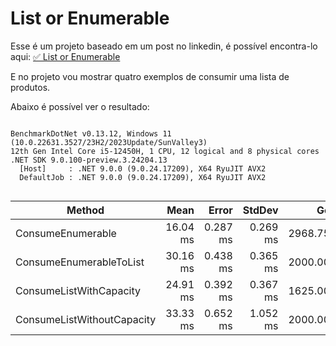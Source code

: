 # List or Enumerable

Esse é um projeto baseado em um post no linkedin, é possível encontra-lo aqui: [✅ List or Enumerable](https://www.linkedin.com/posts/andreluizss_pare-de-usar-listt-listt-ou-enumerable-activity-7191119561176367105-MK6i)

E no projeto vou mostrar quatro exemplos de consumir uma lista de produtos.

Abaixo é possível ver o resultado:

```

BenchmarkDotNet v0.13.12, Windows 11 (10.0.22631.3527/23H2/2023Update/SunValley3)
12th Gen Intel Core i5-12450H, 1 CPU, 12 logical and 8 physical cores
.NET SDK 9.0.100-preview.3.24204.13
  [Host]     : .NET 9.0.0 (9.0.24.17209), X64 RyuJIT AVX2
  DefaultJob : .NET 9.0.0 (9.0.24.17209), X64 RyuJIT AVX2


```
| Method                     | Mean     | Error    | StdDev   | Gen0      | Gen1      | Gen2     | Allocated |
|--------------------------- |---------:|---------:|---------:|----------:|----------:|---------:|----------:|
| ConsumeEnumerable          | 16.04 ms | 0.287 ms | 0.269 ms | 2968.7500 |         - |        - |  17.84 MB |
| ConsumeEnumerableToList    | 30.16 ms | 0.438 ms | 0.365 ms | 2000.0000 | 1468.7500 | 687.5000 |  11.61 MB |
| ConsumeListWithCapacity    | 24.91 ms | 0.392 ms | 0.367 ms | 1625.0000 | 1062.5000 | 437.5000 |   9.61 MB |
| ConsumeListWithoutCapacity | 33.33 ms | 0.652 ms | 1.052 ms | 2000.0000 | 1250.0000 | 500.0000 |  10.92 MB |
